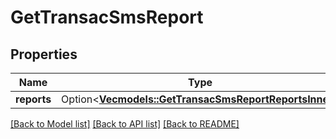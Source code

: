 # GetTransacSmsReport

## Properties

Name | Type | Description | Notes
------------ | ------------- | ------------- | -------------
**reports** | Option<[**Vec<models::GetTransacSmsReportReportsInner>**](getTransacSmsReport_reports_inner.md)> |  | [optional]

[[Back to Model list]](../README.md#documentation-for-models) [[Back to API list]](../README.md#documentation-for-api-endpoints) [[Back to README]](../README.md)


